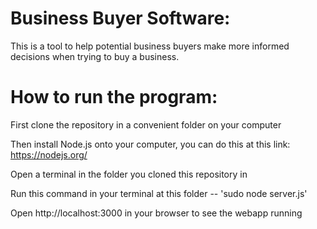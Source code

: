 # Business Buyer Software:

This is a tool to help potential business buyers make more informed decisions when trying to buy a business.



# How to run the program:

First clone the repository in a convenient folder on your computer

Then install Node.js onto your computer, you can do this at this link: https://nodejs.org/

Open a terminal in the folder you cloned this repository in

Run this command in your terminal at this folder -- 'sudo node server.js'

Open http://localhost:3000 in your browser to see the webapp running
